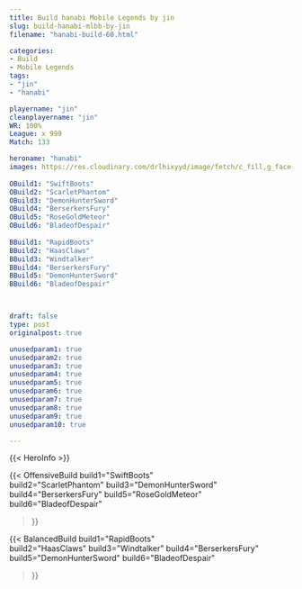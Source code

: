 ```yaml
---
title: Build hanabi Mobile Legends by jin
slug: build-hanabi-mlbb-by-jin
filename: "hanabi-build-60.html"

categories: 
- Build 
- Mobile Legends
tags: 
- "jin"
- "hanabi"

playername: "jin"
cleanplayername: "jin"
WR: 100%
League: x 999
Match: 133 

heroname: "hanabi"
images: https://res.cloudinary.com/drlhixyyd/image/fetch/c_fill,g_face,f_auto/https://cdn2-build.mobagenie.my.id/p/images/banner/full/hanabi.jpg
 
OBuild1: "SwiftBoots"  
OBuild2: "ScarletPhantom" 
OBuild3: "DemonHunterSword" 
OBuild4: "BerserkersFury" 
OBuild5: "RoseGoldMeteor" 
OBuild6: "BladeofDespair" 
 
BBuild1: "RapidBoots"  
BBuild2: "HaasClaws" 
BBuild3: "Windtalker" 
BBuild4: "BerserkersFury" 
BBuild5: "DemonHunterSword" 
BBuild6: "BladeofDespair"



draft: false
type: post
originalpost: true

unusedparam1: true
unusedparam2: true
unusedparam3: true
unusedparam4: true
unusedparam5: true
unusedparam6: true
unusedparam7: true
unusedparam8: true
unusedparam9: true
unusedparam10: true

---
```


{{< HeroInfo >}} 

{{< OffensiveBuild 
build1="SwiftBoots"  
build2="ScarletPhantom" 
build3="DemonHunterSword" 
build4="BerserkersFury" 
build5="RoseGoldMeteor" 
build6="BladeofDespair" 
 >}} 

{{< BalancedBuild 
build1="RapidBoots"  
build2="HaasClaws" 
build3="Windtalker" 
build4="BerserkersFury" 
build5="DemonHunterSword" 
build6="BladeofDespair" 
 >}}

